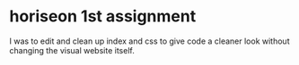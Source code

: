 # horiseon 1st assignment
I was to edit and clean up index and css to give code a cleaner look without changing the visual website itself.
